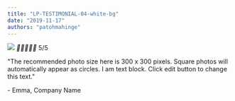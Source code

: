 ```yaml
---
title: "LP-TESTIMONIAL-04-white-bg"
date: "2019-11-17"
authors: "patohmahinge"
---
```


![](images/placeholder-300x300-150x150.jpg) __________ 5/5

"The recommended photo size here is 300 x 300 pixels. Square photos will automatically appear as circles. I am text block. Click edit button to change this text."

\- Emma, Company Name
